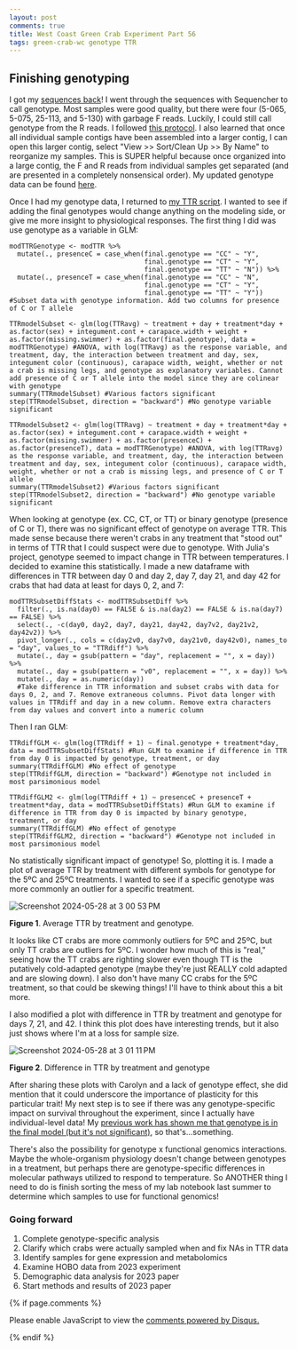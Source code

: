 ```yaml
---
layout: post
comments: true
title: West Coast Green Crab Experiment Part 56
tags: green-crab-wc genotype TTR
---
```


## Finishing genotyping

I got my [sequences back](https://github.com/yaaminiv/wc-green-crab/tree/main/data/genotype)! I went through the sequences with Sequencher to call genotype. Most samples were good quality, but there were four (5-065, 5-075, 25-113, and 5-130) with garbage F reads. Luckily, I could still call genotype from the R reads. I followed [this protocol](https://yaaminiv.github.io/Green-Crab-Experiment-2023-Part25/). I also learned that once all individual sample contigs have been assembled into a larger contig, I can open this larger contig, select "View >> Sort/Clean Up >> By Name" to reorganize my samples. This is SUPER helpful because once organized into a large contig, the F and R reads from individual samples get separated (and are presented in a completely nonsensical order). My updated genotype data can be found [here](https://github.com/yaaminiv/wc-green-crab/blob/main/data/genotype/2023-crab-genotype.csv).

Once I had my genotype data, I returned to [my TTR script](https://github.com/yaaminiv/wc-green-crab/blob/main/code/03-TTR-analysis.Rmd). I wanted to see if adding the final genotypes would change anything on the modeling side, or give me more insight to physiological responses. The first thing I did was use genotype as a variable in GLM:

```
modTTRGenotype <- modTTR %>%
  mutate(., presenceC = case_when(final.genotype == "CC" ~ "Y",
                                  final.genotype == "CT" ~ "Y",
                                  final.genotype == "TT" ~ "N")) %>%
  mutate(., presenceT = case_when(final.genotype == "CC" ~ "N",
                                  final.genotype == "CT" ~ "Y",
                                  final.genotype == "TT" ~ "Y")) #Subset data with genotype information. Add two columns for presence of C or T allele
```

```
TTRmodelSubset <- glm(log(TTRavg) ~ treatment + day + treatment*day + as.factor(sex) + integument.cont + carapace.width + weight + as.factor(missing.swimmer) + as.factor(final.genotype), data = modTTRGenotype) #ANOVA, with log(TTRavg) as the response variable, and treatment, day, the interaction between treatment and day, sex, integument color (continuous), carapace width, weight, whether or not a crab is missing legs, and genotype as explanatory variables. Cannot add presence of C or T allele into the model since they are colinear with genotype
summary(TTRmodelSubset) #Various factors significant
step(TTRmodelSubset, direction = "backward") #No genotype variable significant
```

```
TTRmodelSubset2 <- glm(log(TTRavg) ~ treatment + day + treatment*day + as.factor(sex) + integument.cont + carapace.width + weight + as.factor(missing.swimmer) + as.factor(presenceC) + as.factor(presenceT), data = modTTRGenotype) #ANOVA, with log(TTRavg) as the response variable, and treatment, day, the interaction between treatment and day, sex, integument color (continuous), carapace width, weight, whether or not a crab is missing legs, and presence of C or T allele
summary(TTRmodelSubset2) #Various factors significant
step(TTRmodelSubset2, direction = "backward") #No genotype variable significant
```

When looking at genotype (ex. CC, CT, or TT) or binary genotype (presence of C or T), there was no significant effect of genotype on average TTR. This made sense because there weren't crabs in any treatment that "stood out" in terms of TTR that I could suspect were due to genotype. With Julia's project, genotype seemed to impact change in TTR between temperatures. I decided to examine this statistically. I made a new dataframe with differences in TTR between day 0 and day 2, day 7, day 21, and day 42 for crabs that had data at least for days 0, 2, and 7:

```
modTTRSubsetDiffStats <- modTTRSubsetDiff %>%
  filter(., is.na(day0) == FALSE & is.na(day2) == FALSE & is.na(day7) == FALSE) %>%
  select(., -c(day0, day2, day7, day21, day42, day7v2, day21v2, day42v2)) %>%
  pivot_longer(., cols = c(day2v0, day7v0, day21v0, day42v0), names_to = "day", values_to = "TTRdiff") %>%
  mutate(., day = gsub(pattern = "day", replacement = "", x = day)) %>%
  mutate(., day = gsub(pattern = "v0", replacement = "", x = day)) %>%
  mutate(., day = as.numeric(day))
  #Take difference in TTR information and subset crabs with data for days 0, 2, and 7. Remove extraneous columns. Pivot data longer with values in TTRdiff and day in a new column. Remove extra characters from day values and convert into a numeric column
```

Then I ran GLM:

```
TTRdiffGLM <- glm(log(TTRdiff + 1) ~ final.genotype + treatment*day, data = modTTRSubsetDiffStats) #Run GLM to examine if difference in TTR from day 0 is impacted by genotype, treatment, or day
summary(TTRdiffGLM) #No effect of genotype
step(TTRdiffGLM, direction = "backward") #Genotype not included in most parsimonious model
```

```
TTRdiffGLM2 <- glm(log(TTRdiff + 1) ~ presenceC + presenceT + treatment*day, data = modTTRSubsetDiffStats) #Run GLM to examine if difference in TTR from day 0 is impacted by binary genotype, treatment, or day
summary(TTRdiffGLM) #No effect of genotype
step(TTRdiffGLM2, direction = "backward") #Genotype not included in most parsimonious model
```

No statistically significant impact of genotype! So, plotting it is. I made a plot of average TTR by treatment with different symbols for genotype for the 5ºC and 25ºC treatments. I wanted to see if a specific genotype was more commonly an outlier for a specific treatment.

![Screenshot 2024-05-28 at 3 00 53 PM](https://github.com/yaaminiv/wc-green-crab/assets/22335838/1d42ca8b-ea3e-4b9a-8ef4-ff2b6a36641c)

**Figure 1**. Average TTR by treatment and genotype.

It looks like CT crabs are more commonly outliers for 5ºC and 25ºC, but only TT crabs are outliers for 5ºC. I wonder how much of this is "real," seeing how the TT crabs are righting slower even though TT is the putatively cold-adapted genotype (maybe they're just REALLY cold adapted and are slowing down). I also don't have many CC crabs for the 5ºC treatment, so that could be skewing things! I'll have to think about this a bit more.

I also modified a plot with difference in TTR by treatment and genotype for days 7, 21, and 42. I think this plot does have interesting trends, but it also just shows where I'm at a loss for sample size.

![Screenshot 2024-05-28 at 3 01 11 PM](https://github.com/yaaminiv/wc-green-crab/assets/22335838/0bebb429-7eeb-4abf-b578-989e3459a077)

**Figure 2**. Difference in TTR by treatment and genotype

After sharing these plots with Carolyn and a lack of genotype effect, she did mention that it could underscore the importance of plasticity for this particular trait! My next step is to see if there was any genotype-specific impact on survival throughout the experiment, since I actually have individual-level data! My [previous work has shown me that genotype is in the final model (but it's not significant)](https://yaaminiv.github.io/Green-Crab-Experiment-2023-Part48/), so that's...something.

There's also the possibility for genotype x functional genomics interactions. Maybe the whole-organism physiology doesn't change between genotypes in a treatment, but perhaps there are genotype-specific differences in molecular pathways utilized to respond to temperature. So ANOTHER thing I need to do is finish sorting the mess of my lab notebook last summer to determine which samples to use for functional genomics!

### Going forward

1. Complete genotype-specific analysis
2. Clarify which crabs were actually sampled when and fix NAs in TTR data
5. Identify samples for gene expression and metabolomics
4. Examine HOBO data from 2023 experiment
5. Demographic data analysis for 2023 paper
6. Start methods and results of 2023 paper

{% if page.comments %}

<div id="disqus_thread"></div>
<script>

/**
*  RECOMMENDED CONFIGURATION VARIABLES: EDIT AND UNCOMMENT THE SECTION BELOW TO INSERT DYNAMIC VALUES FROM YOUR PLATFORM OR CMS.
*  LEARN WHY DEFINING THESE VARIABLES IS IMPORTANT: https://disqus.com/admin/universalcode/#configuration-variables*/
/*
var disqus_config = function () {
this.page.url = PAGE_URL;  // Replace PAGE_URL with your page's canonical URL variable
this.page.identifier = PAGE_IDENTIFIER; // Replace PAGE_IDENTIFIER with your page's unique identifier variable
};
*/
(function() { // DON'T EDIT BELOW THIS LINE
var d = document, s = d.createElement('script');
s.src = 'https://the-responsible-grad-student.disqus.com/embed.js';
s.setAttribute('data-timestamp', +new Date());
(d.head || d.body).appendChild(s);
})();
</script>
<noscript>Please enable JavaScript to view the <a href="https://disqus.com/?ref_noscript">comments powered by Disqus.</a></noscript>

{% endif %}

<script id="dsq-count-scr" src="//the-responsible-grad-student.disqus.com/count.js" async></script>
